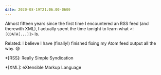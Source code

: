 ```yaml
---
date: 2020-08-19T21:06:00-0600
---
```


Almost fifteen years since the first time I encountered an RSS feed (and therewith XML), I actually spent the time tonight to learn what `<![CDATA[...]]>` is.

Related: I believe I have (finally!) finished fixing my Atom feed output all the way. 😅

*[RSS]: Really Simple Syndication

*[XML]: eXtensible Markup Language